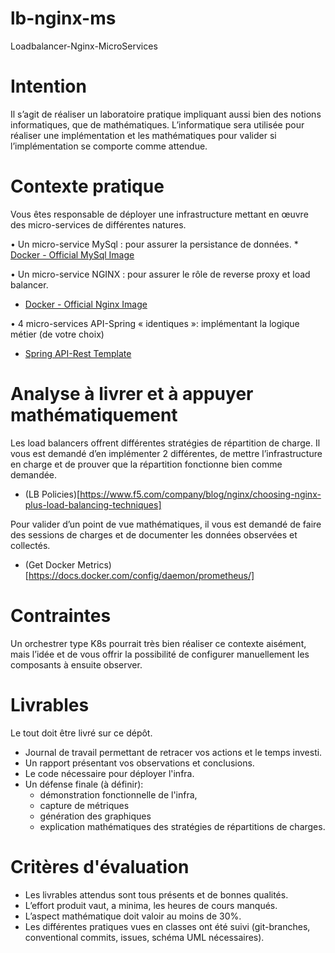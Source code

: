 # lb-nginx-ms
Loadbalancer-Nginx-MicroServices

# Intention
Il s’agit de réaliser un laboratoire pratique impliquant aussi bien des notions informatiques, que de mathématiques. L’informatique sera utilisée pour réaliser une implémentation et les mathématiques pour valider si l’implémentation se comporte comme attendue.

# Contexte pratique
Vous êtes responsable de déployer une infrastructure mettant en œuvre des micro-services de différentes natures.

•	Un micro-service MySql : pour assurer la persistance de données.
    * [Docker - Official MySql Image](https://hub.docker.com/_/mysql)

•	Un micro-service NGINX : pour assurer le rôle de reverse proxy et load balancer.
   * [Docker - Official Nginx Image](https://hub.docker.com/_/nginx)
     
•	4 micro-services API-Spring « identiques »: implémentant la logique métier (de votre choix)
   * [Spring API-Rest Template](https://github.com/spring-guides/tut-rest)

# Analyse à livrer et à appuyer mathématiquement
Les load balancers offrent différentes stratégies de répartition de charge. Il vous est demandé d’en implémenter 2 différentes, de mettre l’infrastructure en charge et de prouver que la répartition fonctionne bien comme demandée.

* (LB Policies)[https://www.f5.com/company/blog/nginx/choosing-nginx-plus-load-balancing-techniques]

Pour valider d’un point de vue mathématiques, il vous est demandé de faire des sessions de charges et de documenter les données observées et collectés.

* (Get Docker Metrics)[https://docs.docker.com/config/daemon/prometheus/]

# Contraintes
Un orchestrer type K8s pourrait très bien réaliser ce contexte aisément, mais l’idée et de vous offrir la possibilité de configurer manuellement les composants à ensuite observer.

# Livrables
Le tout doit être livré sur ce dépôt.

* Journal de travail permettant de retracer vos actions et le temps investi.
* Un rapport présentant vos observations et conclusions.
* Le code nécessaire pour déployer l'infra.
* Un défense finale (à définir):
   * démonstration fonctionnelle de l'infra,
   * capture de métriques
   * génération des graphiques
   * explication mathématiques des stratégies de répartitions de charges.

# Critères d'évaluation

* Les livrables attendus sont tous présents et de bonnes qualités. 
* L’effort produit vaut, a minima, les heures de cours manqués. 
* L’aspect mathématique doit valoir au moins de 30%.
* Les différentes pratiques vues en classes ont été suivi (git-branches, conventional commits, issues, schéma UML nécessaires).
